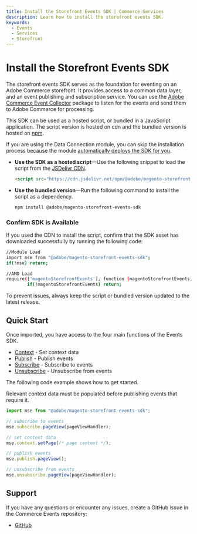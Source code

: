 ```yaml
---
title: Install the Storefront Events SDK | Commerce Services 
description: Learn how to install the storefront events SDK.
keywords:
  - Events
  - Services
  - Storefront
---
```

# Install the Storefront Events SDK

The storefront events SDK serves as the foundation for eventing on an Adobe Commerce storefront. It provides access to a common data layer, and an event publishing and subscription service. You can use the [Adobe Commerce Event Collector](../collector/index.md) package to listen for the events and send them to Adobe Commerce for processing.

This SDK can be used as a hosted script, or bundled in a JavaScript application. The script version is hosted on cdn and the bundled version is hosted on [npm](https://www.npmjs.com/package/@adobe/magento-storefront-events-sdk).

<InlineAlert variant="info" slots="text"/>

If you are using the Data Connection module, you can skip the installation process because the module [automatically deploys the SDK for you](https://experienceleague.adobe.com/en/docs/commerce/data-connection/fundamentals/connect-data#data-collection).

- **Use the SDK as a hosted script**—Use the following snippet to load the script from the [JSDelivr CDN](https://www.jsdelivr.com/).

  ```html
  <script src="https://cdn.jsdelivr.net/npm/@adobe/magento-storefront-events-sdk@1/dist/index.js"></script>
  ```

- **Use the bundled version**—Run the following command to install the script as a dependency.

  ```bash
  npm install @adobe/magento-storefront-events-sdk
  ```

### Confirm SDK is Available

If you used the CDN to install the script, confirm that the SDK asset has downloaded successfully by running the following code:

```bash
//Module Load
import mse from "@adobe/magento-storefront-events-sdk";
if(!mse) return;

//AMD Load
require(['magentoStorefrontEvents'], function (magentoStorefrontEvents) {
        if(!magentoStorefrontEvents) return; 
```

<InlineAlert variant="info" slots="text"/>

To prevent issues, always keep the script or bundled version updated to the latest release.

## Quick Start

Once imported, you have access to the four main functions of the Events SDK.

-  [Context](context.md) - Set context data
-  [Publish](publish.md) - Publish events
-  [Subscribe](subscribe.md) - Subscribe to events
-  [Unsubscribe](unsubscribe.md) - Unsubscribe from events

The following code example shows how to get started.

<InlineAlert variant="warning" slots="text" />

Relevant context data must be populated before publishing events that require it.

```javascript
import mse from "@adobe/magento-storefront-events-sdk";

// subscribe to events
mse.subscribe.pageView(pageViewHandler);

// set context data
mse.context.setPage(/* page context */);

// publish events
mse.publish.pageView();

// unsubscribe from events
mse.unsubscribe.pageView(pageViewHandler);
```

## Support

If you have any questions or encounter any issues, create a GitHub issue in the Commerce Events repository:

-  [GitHub](https://github.com/adobe/commerce-events/issues/new)
